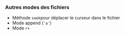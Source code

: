 ### Autres modes des fichiers

* Méthode `seek`pour déplacer le curseur dans le fichier
* Mode append (`'a'`)
* Mode `r+`
